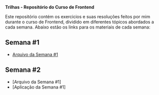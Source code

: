 **Trilhas - Repositório do Curso de Frontend**

Este repositório contém os exercicios e suas resoluções feitos por mim durante o curso de Frontend, dividido em diferentes tópicos abordados a cada semana. Abaixo estão os links para os materiais de cada semana:

## Semana #1
- [Arquivo da Semana #1](semana-1/index.html)

## Semana #2
- [Arquivo da Semana #1]
- [Aplicação da Semana #1]